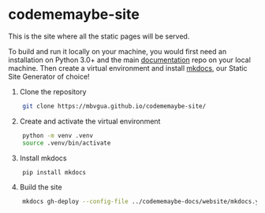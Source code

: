 # codememaybe-site

This is the site where all the static pages will be served.

To build and run it locally on your machine, you would first need an installation on Python 3.0+ and the main [documentation](https://github.com/mbvgua/codememaybe-docs) repo on your local machine. Then create a virtual environment and install [mkdocs](https://www.mkdocs.org/), our Static Site Generator of choice!

1. Clone the repository

```bash
    git clone https://mbvgua.github.io/codememaybe-site/
```

2. Create and activate the virtual environment

```bash
    python -m venv .venv
    source .venv/bin/activate
```

3. Install mkdocs

```
    pip install mkdocs
```

4. Build the site

```bash
    mkdocs gh-deploy --config-file ../codememaybe-docs/website/mkdocs.yml --remote-branch gh-pages
```
